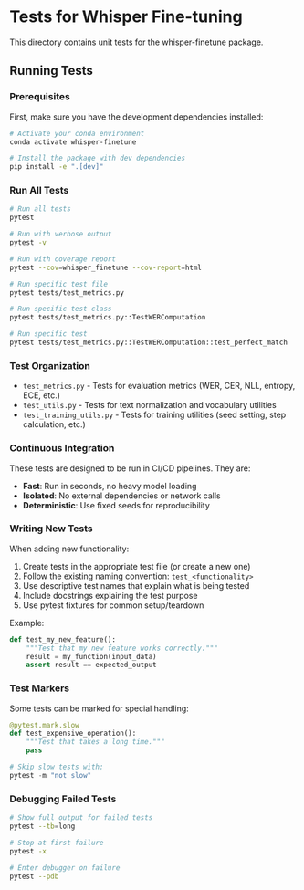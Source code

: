 # Tests for Whisper Fine-tuning

This directory contains unit tests for the whisper-finetune package.

## Running Tests

### Prerequisites

First, make sure you have the development dependencies installed:

```bash
# Activate your conda environment
conda activate whisper-finetune

# Install the package with dev dependencies
pip install -e ".[dev]"
```

### Run All Tests

```bash
# Run all tests
pytest

# Run with verbose output
pytest -v

# Run with coverage report
pytest --cov=whisper_finetune --cov-report=html

# Run specific test file
pytest tests/test_metrics.py

# Run specific test class
pytest tests/test_metrics.py::TestWERComputation

# Run specific test
pytest tests/test_metrics.py::TestWERComputation::test_perfect_match
```

### Test Organization

- `test_metrics.py` - Tests for evaluation metrics (WER, CER, NLL, entropy, ECE, etc.)
- `test_utils.py` - Tests for text normalization and vocabulary utilities
- `test_training_utils.py` - Tests for training utilities (seed setting, step calculation, etc.)

### Continuous Integration

These tests are designed to be run in CI/CD pipelines. They are:
- **Fast**: Run in seconds, no heavy model loading
- **Isolated**: No external dependencies or network calls
- **Deterministic**: Use fixed seeds for reproducibility

### Writing New Tests

When adding new functionality:

1. Create tests in the appropriate test file (or create a new one)
2. Follow the existing naming convention: `test_<functionality>`
3. Use descriptive test names that explain what is being tested
4. Include docstrings explaining the test purpose
5. Use pytest fixtures for common setup/teardown

Example:
```python
def test_my_new_feature():
    """Test that my new feature works correctly."""
    result = my_function(input_data)
    assert result == expected_output
```

### Test Markers

Some tests can be marked for special handling:

```python
@pytest.mark.slow
def test_expensive_operation():
    """Test that takes a long time."""
    pass

# Skip slow tests with:
pytest -m "not slow"
```

### Debugging Failed Tests

```bash
# Show full output for failed tests
pytest --tb=long

# Stop at first failure
pytest -x

# Enter debugger on failure
pytest --pdb
```
